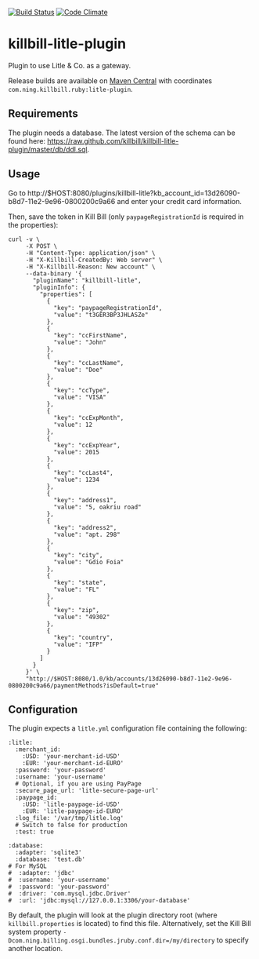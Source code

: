 [![Build Status](https://travis-ci.org/killbill/killbill-litle-plugin.png)](https://travis-ci.org/killbill/killbill-litle-plugin)
[![Code Climate](https://codeclimate.com/github/killbill/killbill-litle-plugin.png)](https://codeclimate.com/github/killbill/killbill-litle-plugin)

killbill-litle-plugin
=====================

Plugin to use Litle &amp; Co. as a gateway.

Release builds are available on [Maven Central](http://search.maven.org/#search%7Cga%7C1%7Cg%3A%22com.ning.killbill.ruby%22%20AND%20a%3A%22litle-plugin%22) with coordinates `com.ning.killbill.ruby:litle-plugin`.

Requirements
------------

The plugin needs a database. The latest version of the schema can be found here: https://raw.github.com/killbill/killbill-litle-plugin/master/db/ddl.sql.

Usage
-----

Go to http://$HOST:8080/plugins/killbill-litle?kb_account_id=13d26090-b8d7-11e2-9e96-0800200c9a66 and enter your credit card information.

Then, save the token in Kill Bill (only `paypageRegistrationId` is required in the properties):

```
curl -v \
     -X POST \
     -H "Content-Type: application/json" \
     -H "X-Killbill-CreatedBy: Web server" \
     -H "X-Killbill-Reason: New account" \
     --data-binary '{
       "pluginName": "killbill-litle",
       "pluginInfo": {
         "properties": [
           {
             "key": "paypageRegistrationId",
             "value": "t3GER3BP3JHLASZe"
           },
           {
             "key": "ccFirstName",
             "value": "John"
           },
           {
             "key": "ccLastName",
             "value": "Doe"
           },
           {
             "key": "ccType",
             "value": "VISA"
           },
           {
             "key": "ccExpMonth",
             "value": 12
           },
           {
             "key": "ccExpYear",
             "value": 2015
           },
           {
             "key": "ccLast4",
             "value": 1234
           },
           {
             "key": "address1",
             "value": "5, oakriu road"
           },
           {
             "key": "address2",
             "value": "apt. 298"
           },
           {
             "key": "city",
             "value": "Gdio Foia"
           },
           {
             "key": "state",
             "value": "FL"
           },
           {
             "key": "zip",
             "value": "49302"
           },
           {
             "key": "country",
             "value": "IFP"
           }
         ]
       }
     }' \
     "http://$HOST:8080/1.0/kb/accounts/13d26090-b8d7-11e2-9e96-0800200c9a66/paymentMethods?isDefault=true"
```

Configuration
-------------

The plugin expects a `litle.yml` configuration file containing the following:

```
:litle:
  :merchant_id:
    :USD: 'your-merchant-id-USD'  
    :EUR: 'your-merchant-id-EURO'
  :password: 'your-password'
  :username: 'your-username'
  # Optional, if you are using PayPage
  :secure_page_url: 'litle-secure-page-url'
  :paypage_id:
    :USD: 'litle-paypage-id-USD'
    :EUR: 'litle-paypage-id-EURO'
  :log_file: '/var/tmp/litle.log'
  # Switch to false for production
  :test: true

:database:
  :adapter: 'sqlite3'
  :database: 'test.db'
# For MySQL
#  :adapter: 'jdbc'
#  :username: 'your-username'
#  :password: 'your-password'
#  :driver: 'com.mysql.jdbc.Driver'
#  :url: 'jdbc:mysql://127.0.0.1:3306/your-database'
```

By default, the plugin will look at the plugin directory root (where `killbill.properties` is located) to find this file.
Alternatively, set the Kill Bill system property `-Dcom.ning.billing.osgi.bundles.jruby.conf.dir=/my/directory` to specify another location.


